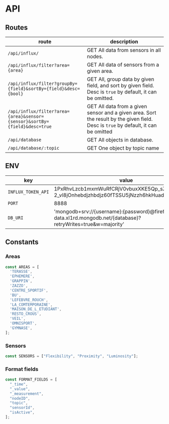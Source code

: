 # API

## Routes

| route                                                                     | description                                                                                                                         |
| ------------------------------------------------------------------------- | ----------------------------------------------------------------------------------------------------------------------------------- |
| `/api/influx/`                                                            | GET All data from sensors in all nodes.                                                                                             |
| `/api/influx/filter?area={area}`                                          | GET All data of sensors from a given area.                                                                                          |
| `/api/influx/filter?groupBy={field}&sortBy={field}&desc={bool}`           | GET All, group data by given field, and sort by given field. Desc is `true` by default, it can be omitted.                          |
| `/api/influx/filter?area={area}&sensor={sensor}&sortBy={field}&desc=true` | GET All data from a given sensor and a given area. Sort the result by the given field. Desc is `true` by default, it can be omitted |
| `/api/database`                                                           | GET All objects in database.                                                                                                        |
| `/api/database/:topic`                                                    | GET One object by topic name                                                                                                            |

## ENV

| key                | value                                                                                                         |
| ------------------ | ------------------------------------------------------------------------------------------------------------- |
| `INFLUX_TOKEN_API` | 1PxRhvLzcb1mxmWuRfCRjV0vbuxXKE5Qp_sZhrnpk8_kC4-2_vl8jOnhebdjzhbdjz60fTSSU5jNzzh6hkHuadQ==                     |
| `PORT`             | 8888                                                                                                          |
| `DB_URI`           | 'mongodb+srv://{username}:{password}@fireforce-data.xl1rd.mongodb.net/{database}?retryWrites=true&w=majority' |

## Constants

### Areas

```js
const AREAS = [
  'TERASSE',
  'EPHEMERE',
  'GRAPPIN',
  'ZAZZO',
  'CENTRE_SPORTIF',
  'BU',
  'LEFEBVRE_ROUCH',
  'LA_COMTEMPORAINE',
  'MAISON_DE_L_ETUDIANT',
  'RESTO_CROUS',
  'VEIL',
  'OMNISPORT',
  'GYMNASE',
];
```

### Sensors

```js
const SENSORS = ["Flexibility", "Proximity", "Luminosity"];
```

### Format fields

```js
const FORMAT_FIELDS = [
  "_time",
  "_value",
  "_measurement",
  "nodeID",
  "topic",
  "sensorId",
  "isActive",
];
```
